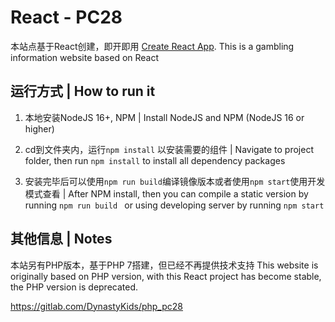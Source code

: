 # React - PC28

本站点基于React创建，即开即用 [Create React App](https://github.com/facebook/create-react-app).
This is a gambling information website based on React
## 运行方式 | How to run it

1. 本地安装NodeJS 16+, NPM | Install NodeJS and NPM (NodeJS 16 or higher)


2. cd到文件夹内，运行```npm install``` 以安装需要的组件 | Navigate to project folder, then run ```npm install``` to install all dependency packages

3. 安装完毕后可以使用```npm run build```编译镜像版本或者使用```npm start```使用开发模式查看 | After NPM install, then you can compile a static version by running ```npm run build ``` or using developing server by running ```npm start```

## 其他信息 | Notes

本站另有PHP版本，基于PHP 7搭建，但已经不再提供技术支持
This website is originally based on PHP version, with this React project has become stable, the PHP version is deprecated.

https://gitlab.com/DynastyKids/php_pc28